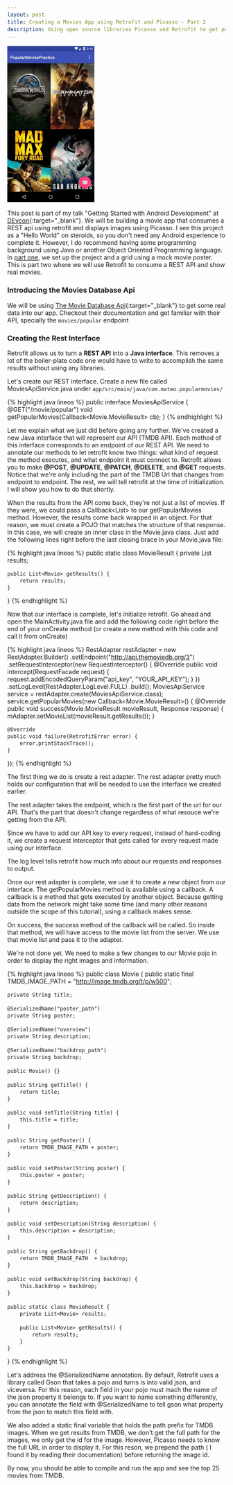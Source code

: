 ```yaml
---
layout: post
title: Creating a Movies App using Retrofit and Picasso - Part 2
description: Using open source libraries Picasso and Retrofit to get popular movies from a REST api.
---
```

![alt text](/public/images/movies-app/pop-movies.gif "Popular Movies app animated image preview")

This post is part of my talk "Getting Started with Android Development" at [DEvcon](http://devcon.dominionenterprises.com/2015/){:target="_blank"}.
We will be building a movie app that consumes a REST api using retrofit and displays images using Picasso. I see this project as a "Hello World" on steroids,
so you don't need any Android experience to complete it. However, I do recommend having some programming background using Java or another Object Oriented Programming language.
In [part one](/2015/10/06/creating-movies-app-retrofit-picasso-android/), we set up the project and a grid using a mock movie poster.
This is part two where we will use Retrofit to consume a REST API and show real movies.
<!--more-->

### Introducing the Movies Database Api
We will be using [The Movie Database Api](http://themoviedb.org){:target="_blank"} to get some real data into our app.
Checkout their documentation and get familiar with their API, specially the `movies/popular` endpoint
 	

### Creating the Rest Interface
Retrofit allows us to turn a **REST API** into a **Java interface**. This removes a lot of the boiler-plate code one would have to write to accomplish the same results without using any libraries.

Let's create our REST interface.
Create a new file called MoviesApiService.java under `app/src/main/java/com.mateo.popularmovies/`

{% highlight java lineos %}
public interface MoviesApiService {
    @GET("/movie/popular")
    void getPopularMovies(Callback<Movie.MovieResult> cb);
}
{% endhighlight %}

Let me explain what we just did before going any further. We've created a new Java interface that will represent our API (TMDB API). Each method of this interface corresponds to an endpoint of our REST API. We need to annotate our methods to let retrofit know two things: what kind of request the method executes, and what endpoint it must connect to. Retrofit allows you to make **@POST**, **@UPDATE**, **@PATCH**, **@DELETE**, and **@GET** requests. Notice that we're only including the part of the TMDB Url that changes from endpoint to endpoint. The rest, we will tell retrofit at the time of initialization. I will show you how to do that shortly.

When the results from the API come back, they're not just a list of movies. If they were, we could pass a Callback<List<Movie>> to our getPopularMovies method. However, the results come back wrapped in an object. For that reason, we must create a POJO that matches the structure of that response.
In this case, we will create an inner class in the Movie.java class. Just add the following lines right before the last closing brace in your Movie.java file:

{% highlight java lineos %}
public static class MovieResult {
    private List<Movie> results;

    public List<Movie> getResults() {
        return results;
    }
}
{% endhighlight %}

Now that our interface is complete, let's initialize retrofit. Go ahead and open the MainActivity.java file and add the following code right before the end of your onCreate method (or create a new method with this code and call it from onCreate)

{% highlight java lineos %}
RestAdapter restAdapter = new RestAdapter.Builder()
        .setEndpoint("http://api.themoviedb.org/3")
        .setRequestInterceptor(new RequestInterceptor() {
            @Override
            public void intercept(RequestFacade request) {
                request.addEncodedQueryParam("api_key", "YOUR_API_KEY");
            }
        })
        .setLogLevel(RestAdapter.LogLevel.FULL)
        .build();
MoviesApiService service = restAdapter.create(MoviesApiService.class);
service.getPopularMovies(new Callback<Movie.MovieResult>() {
    @Override
    public void success(Movie.MovieResult movieResult, Response response) {
        mAdapter.setMovieList(movieResult.getResults());
    }

    @Override
    public void failure(RetrofitError error) {
        error.printStackTrace();
    }
});
{% endhighlight %}

The first thing we do is create a rest adapter. The rest adapter pretty much holds our configuration that will be needed to use the interface we created earlier.

The rest adapter takes the endpoint, which is the first part of the url for our API. That's the part that doesn't change regardless of what resouce we're getting from the API.

Since we have to add our API key to every request, instead of hard-coding it, we create a request interceptor that gets called for every request made using our interface. 

The log level tells retrofit how much info about our requests and responses to output.

Once our rest adapter is complete, we use it to create a new object from our interface.
The getPopularMovies method is available using a callback. A callback is a method that gets executed by another object. Because getting data from the network might take some time (and many other reasons outside the scope of this tutorial), using a callback makes sense.

On success, the success method of the callback will be called. So inside that method, we will have access to the movie list from the server. We use that movie list and pass it to the adapter.

We're not done yet. We need to make a few changes to our Movie pojo in order to display the right images and information.

{% highlight java lineos %}
public class Movie {
	public static final TMDB_IMAGE_PATH = "http://image.tmdb.org/t/p/w500";

    private String title;

    @SerializedName("poster_path")
    private String poster;

    @SerializedName("overview")
    private String description;

    @SerializedName("backdrop_path")
    private String backdrop;

    public Movie() {}

    public String getTitle() {
        return title;
    }

    public void setTitle(String title) {
        this.title = title;
    }

    public String getPoster() {
        return TMDB_IMAGE_PATH + poster;
    }

    public void setPoster(String poster) {
        this.poster = poster;
    }

    public String getDescription() {
        return description;
    }

    public void setDescription(String description) {
        this.description = description;
    }

    public String getBackdrop() {
        return TMDB_IMAGE_PATH  + backdrop;
    }

    public void setBackdrop(String backdrop) {
        this.backdrop = backdrop;
    }

    public static class MovieResult {
        private List<Movie> results;

        public List<Movie> getResults() {
            return results;
        }
    }
}
{% endhighlight %}

Let's address the @SerializedName annotation. 
By default, Retrofit uses a library called Gson that takes a pojo and turns is into valid json, and viceversa. For this reason, each field in your pojo must mach the name of the json property it belongs to. If you want to name something differently, you can annotate the field with @SerializedName to tell gson what property from the json to match this field with. 

We also added a static final variable that holds the path prefix for TMDB images. When we get results from TMDB, we don't get the full path for the images, we only get the id for the image. However, Picasso needs to know the full URL in order to display it. For this reson, we prepend the path ( I found it by reading their documentation) before returning the image id.

By now, you should be able to compile and run the app and see the top 25 movies from TMDB.







